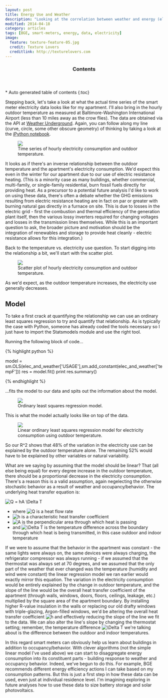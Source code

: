 ```yaml
---
layout: post
title: Energy Use and Weather
description: "Looking at the correlation between weather and energy (electricity) consumption."
modified: 2014-04-18
category: articles
tags: [BGE, smart-meters, energy, data, electricity]
image:
  feature: texture-feature-05.jpg
  credit: Texture Lovers
  creditlink: http://texturelovers.com
---
```


<section id="table-of-contents" class="toc">
  <header>
    <h3>Contents</h3>
  </header>
<div id="drawer" markdown="1">
*  Auto generated table of contents
{:toc}
</div>
</section><!-- /#table-of-contents -->

Stepping back, let's take a look at what the actual time series of the smart meter electricity data looks like for my apartment.  I'll also bring in the hourly outdoor temperature as measured at Baltimore-Washington International Airport (less than 10 miles away as the crow flies).  The data are obtained via the API at <a href='http://www.wunderground.com/weather/api'>Weather Underground</a>.  Again, you can follow along my line (curve, circle, some other obscure geometry) of thinking by taking a look at the <a href='http://nbviewer.ipython.org/github/jtelszasz/my_energy/blob/master/My_Energy_And_Weather.ipynb?create=1'>iPython notebook</a>.

<figure>
  <a href="{{ site.url }}/images/Elec_and_Temp_TS.png"><img src="{{ site.url }}/images/Elec_and_Temp_TS.png"></a>
  <figcaption>Time series of hourly electricity consumption and outdoor temperature.</figcaption>
</figure>

It looks as if there's an inverse relationship between the outdoor temperature and the apartment's electricity consumption.  We'd expect this even in the winter for our apartment due to our use of electric resistance heating.  (This is a minority case as many buildings, whether commercial, multi-family, or single-family residential, burn fossil fuels directly for providing heat.  As a precursor to a potential future analysis I'd like to work on using these data, there's often a debate whether the GHG emissions resulting from electric resistance heating are in fact on par or greater with burning natural gas directly in a furnace on site.  This is due to losses in the electric grid - first the combustion and thermal efficiency of the generation plant itself, then the various lossy inverters required for changing voltages and losses in the transmission lines themselves.  While this is an important question to ask, the broader picture and motivation should be the integration of renewables and storage to provide heat cleanly - electric resistance allows for this integration.)

Back to the temperature vs. electricity use question.  To start digging into the relationship a bit, we'll start with the scatter plot.

<figure>
  <a href="{{ site.url }}/images/Elec_and_Temp_Scatter.png"><img src="{{ site.url }}/images/Elec_and_Temp_Scatter.png"></a>
  <figcaption>Scatter plot of hourly electricity consumption and outdoor temperature.</figcaption>
</figure>

As we'd expect, as the outdoor temperature increases, the electricity use generally decreases.  

## Model

To take a first crack at quantifying the relationship we can use an ordinary least squares regression to try and quantify that relationship.  As is typically the case with Python, someone has already coded the tools necessary so I just have to import the Statsmodels module and use the right tool.

Running the following block of code...

{% highlight python %}

model = sm.OLS(elec_and_weather['USAGE'],sm.add_constant(elec_and_weather['tempF']))
res = model.fit()
print res.summary()

{% endhighlight %}

...fits the model to our data and spits out the information about the model.

<figure>
  <a href="{{ site.url }}/images/Elec_and_Temp_OLS_Output.png"><img src="{{ site.url }}/images/Elec_and_Temp_OLS_Output.png"></a>
  <figcaption>Ordinary least squares regression model.</figcaption>
</figure>

This is what the model actually looks like on top of the data.

<figure>
  <a href="{{ site.url }}/images/Elec_and_Temp_OLS.png"><img src="{{ site.url }}/images/Elec_and_Temp_OLS.png"></a>
  <figcaption>Linear ordinary least squares regression model for electricity consumption using outdoor temperature.</figcaption>
</figure>

So our R^2 shows that 48% of the variation in the electricity use can be explained by the outdoor temperature alone.  The remaining 52% would have to be explained by other variables or natural variability.

What are we saying by assuming that the model should be linear?  That (all else being equal) for every degree increase in the outdoor temperature, there should be a proportional decrease in the electricity consumption.  There's a reason this is a valid assumption, again negelecting the otherwise stochastic behavior as a result of weather and occupancy/behavior.  The underlying heat transfer equation is:


<img src="http://latex.codecogs.com/png.latex?Q = hA \Delta T" alt="Q = hA \Delta T"/>


* where <img src="http://latex.codecogs.com/png.latex?\inline Q" alt="Q"/> is a heat flow rate
* <img src="http://latex.codecogs.com/png.latex?\inline h" alt="h"/> is a characteristic heat transfer coefficient
* <img src="http://latex.codecogs.com/png.latex?\inline A" alt="A"/> is the perpendicular area through which heat is passing
* and <img src="http://latex.codecogs.com/png.latex?\inline \Delta T" alt="\Delta T"/> is the temperature difference across the boundary through which heat is being transmitted, in this case outdoor and indoor temperature

If we were to assume that the behavior in the apartment was constant - the same lights were always on, the same devices were always charging, the refrigerator compressor was always running - if we assumed that the thermostat was always set at 70 degrees, and we assumed that the only part of the weather that ever changed was the temperature (humidity and wind were constant) the linear regression model we ran earlier would exactly mirror this equation.  The variation in the electricity consumption would be entirely explained by the change in outdoor temperature, and the slope of the line would be the overall heat transfer coefficient of the apartment (through walls, windows, doors, floors, ceilings, leakage, etc.) multiplied by the square area of the apartment boundary.  By installing higher R-value insulation in the walls or replacing our old drafty windows with triple-glazing, Argon-filled windows, we'd be altering the overall heat transfer coefficient <img src="http://latex.codecogs.com/png.latex?\inline h" alt="h"/> and effectively reducing the slope of the line we fit to the data.  We can also alter the line's slope by changing the thermostat setting; remember, the temperature difference <img src="http://latex.codecogs.com/png.latex?\inline \Delta T" alt="\Delta T"/> we're talking about is the difference between the outdoor and indoor temperatures.

In this regard smart meters can  obviously help us learn about buildings in addition to occupancy/behavior.  With clever algorithms (not the simple linear model I've used above) we can start to disaggregate energy consumption into its constituent parts - building response to weather and occupancy behavior.  Indeed, we've begun to do this.  For example, BGE recommends different energy efficiency actions I can take based on my consumption patterns.  But this is just a first step in how these data can be used, even just at individual residence level.  I'm imagining exploring in future analyses how to use these data to size battery storage and solar photovoltaics.

